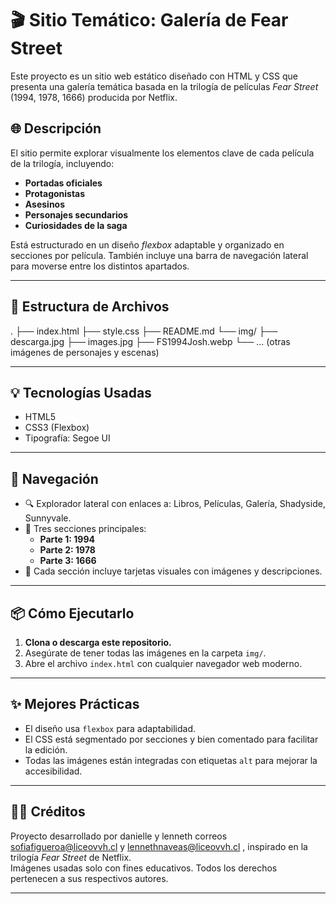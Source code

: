 # 🎬 Sitio Temático: Galería de Fear Street

Este proyecto es un sitio web estático diseñado con HTML y CSS que presenta una galería temática basada en la trilogía de películas *Fear Street* (1994, 1978, 1666) producida por Netflix.

## 🌐 Descripción

El sitio permite explorar visualmente los elementos clave de cada película de la trilogía, incluyendo:

- **Portadas oficiales**
- **Protagonistas**
- **Asesinos**
- **Personajes secundarios**
- **Curiosidades de la saga**

Está estructurado en un diseño *flexbox* adaptable y organizado en secciones por película. También incluye una barra de navegación lateral para moverse entre los distintos apartados.

---

## 📁 Estructura de Archivos

.
├── index.html
├── style.css
├── README.md
└── img/
├── descarga.jpg
├── images.jpg
├── FS1994Josh.webp
└── ... (otras imágenes de personajes y escenas)

---

## 💡 Tecnologías Usadas

- HTML5
- CSS3 (Flexbox)
- Tipografía: Segoe UI

---

## 🧭 Navegación

- 🔍 Explorador lateral con enlaces a: Libros, Películas, Galería, Shadyside, Sunnyvale.
- 🎥 Tres secciones principales:
  - **Parte 1: 1994**
  - **Parte 2: 1978**
  - **Parte 3: 1666**
- 📸 Cada sección incluye tarjetas visuales con imágenes y descripciones.

---

## 📦 Cómo Ejecutarlo

1. **Clona o descarga este repositorio.**
2. Asegúrate de tener todas las imágenes en la carpeta `img/`.
3. Abre el archivo `index.html` con cualquier navegador web moderno.

---

## ✨ Mejores Prácticas

- El diseño usa `flexbox` para adaptabilidad.
- El CSS está segmentado por secciones y bien comentado para facilitar la edición.
- Todas las imágenes están integradas con etiquetas `alt` para mejorar la accesibilidad.

---

## 🧙‍♀️ Créditos

Proyecto desarrollado por danielle y lenneth correos sofiafigueroa@liceovvh.cl y lennethnaveas@liceovvh.cl , inspirado en la trilogía *Fear Street* de Netflix.  
Imágenes usadas solo con fines educativos. Todos los derechos pertenecen a sus respectivos autores.

---


